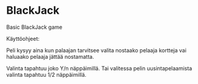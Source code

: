 # BlackJack
Basic BlackJack game

Käyttöohjeet:

  Peli kysyy aina kun palaajan tarvitsee valita nostaako pelaaja kortteja 
  vai haluaako pelaaja jättää nostamatta.
  
  Valinta tapahtuu joko Y/n näppäimillä.
  Tai valitessa pelin uusintapelaamista valinta tapahtuu 1/2 näppäimillä.
